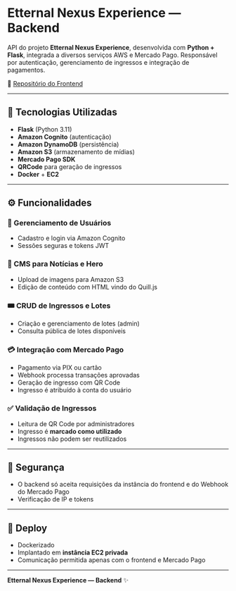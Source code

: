 # Etternal Nexus Experience — Backend

API do projeto **Etternal Nexus Experience**, desenvolvida com **Python + Flask**, integrada a diversos serviços AWS e Mercado Pago. Responsável por autenticação, gerenciamento de ingressos e integração de pagamentos.


🔗 [Repositório do Frontend](https://github.com/Cxrniani/eternal-nexus-site/tree/master)

---

## 🧰 Tecnologias Utilizadas

- **Flask** (Python 3.11)
- **Amazon Cognito** (autenticação)
- **Amazon DynamoDB** (persistência)
- **Amazon S3** (armazenamento de mídias)
- **Mercado Pago SDK**
- **QRCode** para geração de ingressos
- **Docker** + **EC2**

---

## ⚙️ Funcionalidades

### 👥 Gerenciamento de Usuários

- Cadastro e login via Amazon Cognito
- Sessões seguras e tokens JWT

### 📰 CMS para Notícias e Hero

- Upload de imagens para Amazon S3
- Edição de conteúdo com HTML vindo do Quill.js

### 🎟️ CRUD de Ingressos e Lotes

- Criação e gerenciamento de lotes (admin)
- Consulta pública de lotes disponíveis

### 💳 Integração com Mercado Pago

- Pagamento via PIX ou cartão
- Webhook processa transações aprovadas
- Geração de ingresso com QR Code
- Ingresso é atribuído à conta do usuário

### ✅ Validação de Ingressos

- Leitura de QR Code por administradores
- Ingresso é **marcado como utilizado**
- Ingressos não podem ser reutilizados

---

## 🔐 Segurança

- O backend só aceita requisições da instância do frontend e do Webhook do Mercado Pago
- Verificação de IP e tokens

---

## 🐳 Deploy

- Dockerizado
- Implantado em **instância EC2 privada**
- Comunicação permitida apenas com o frontend e Mercado Pago

---

**Etternal Nexus Experience — Backend** ✨
